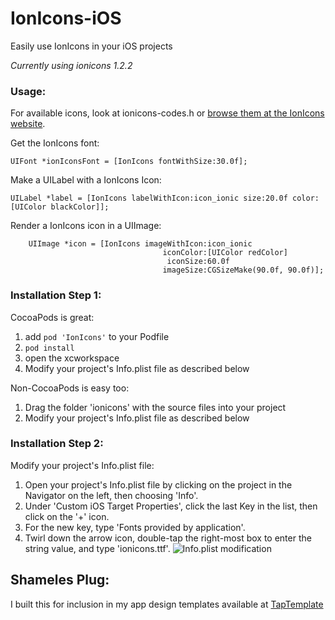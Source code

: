 # IonIcons-iOS
Easily use IonIcons in your iOS projects

*Currently using ionicons 1.2.2*  

### Usage:

For available icons, look at ionicons-codes.h or [browse them at the IonIcons website](http://ionicons.com).

Get the IonIcons font:

    UIFont *ionIconsFont = [IonIcons fontWithSize:30.0f];

Make a UILabel with a IonIcons Icon:

    UILabel *label = [IonIcons labelWithIcon:icon_ionic size:20.0f color:[UIColor blackColor]];

Render a IonIcons icon in a UIImage:

        UIImage *icon = [IonIcons imageWithIcon:icon_ionic
                                      iconColor:[UIColor redColor] 
                                       iconSize:60.0f 
                                      imageSize:CGSizeMake(90.0f, 90.0f)];


### Installation Step 1:

CocoaPods is great:

1. add `pod 'IonIcons'` to your Podfile
2. `pod install`
3. open the xcworkspace
4. Modify your project's Info.plist file as described below

Non-CocoaPods is easy too:

1. Drag the folder 'ionicons' with the source files into your project
2. Modify your project's Info.plist file as described below

### Installation Step 2:

Modify your project's Info.plist file:

1. Open your project's Info.plist file by clicking on the project in the Navigator on the left, then choosing 'Info'.
2. Under 'Custom iOS Target Properties', click the last Key in the list, then click on the '+' icon.
3. For the new key, type 'Fonts provided by application'.
4. Twirl down the arrow icon, double-tap the right-most box to enter the string value, and type 'ionicons.ttf'.
![Info.plist modification]()

## Shameles Plug:
I built this for inclusion in my app design templates available at [TapTemplate](http://www.taptemplate.com)
